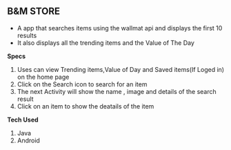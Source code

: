 ## B&M STORE
* A app that searches items using the wallmat api and displays the first 10 results
* It also displays all the trending items and the Value of The Day



**Specs**
1. Uses can view Trending items,Value of Day and Saved items(If Loged in) on the home page
2. Click on the Search icon to search for an item
3. The next Activity will show the name , image and details of the search result
4. Click on an item to show the deatails of the item


**Tech Used**
1. Java
2. Android
